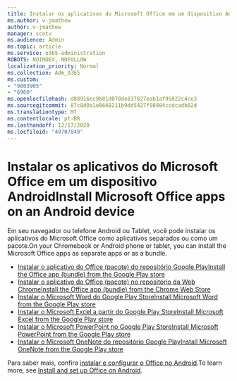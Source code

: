 ```yaml
---
title: Instalar os aplicativos do Microsoft Office em um dispositivo Android
ms.author: v-jmathew
author: v-jmathew
manager: scotv
ms.audience: Admin
ms.topic: article
ms.service: o365-administration
ROBOTS: NOINDEX, NOFOLLOW
localization_priority: Normal
ms.collection: Adm_O365
ms.custom:
- "9003905"
- "6960"
ms.openlocfilehash: d88916ec9b81d078de837827eab1af95022c4ce3
ms.sourcegitcommit: 87c8d0a1e6668211b9dd5427f98984ccdcadb02d
ms.translationtype: MT
ms.contentlocale: pt-BR
ms.lasthandoff: 12/17/2020
ms.locfileid: "49707849"
---
```

# <a name="install-microsoft-office-apps-on-an-android-device"></a><span data-ttu-id="e450e-102">Instalar os aplicativos do Microsoft Office em um dispositivo Android</span><span class="sxs-lookup"><span data-stu-id="e450e-102">Install Microsoft Office apps on an Android device</span></span>

<span data-ttu-id="e450e-103">Em seu navegador ou telefone Android ou Tablet, você pode instalar os aplicativos do Microsoft Office como aplicativos separados ou como um pacote.</span><span class="sxs-lookup"><span data-stu-id="e450e-103">On your Chromebook or Android phone or tablet, you can install the Microsoft Office apps as separate apps or as a bundle.</span></span>

- [<span data-ttu-id="e450e-104">Instalar o aplicativo do Office (pacote) do repositório Google Play</span><span class="sxs-lookup"><span data-stu-id="e450e-104">Install the Office app (bundle) from the Google Play store</span></span>](https://go.microsoft.com/fwlink/?linkid=2137009)
- [<span data-ttu-id="e450e-105">Instalar o aplicativo do Office (pacote) no repositório da Web Chrome</span><span class="sxs-lookup"><span data-stu-id="e450e-105">Install the Office app (bundle) from the Chrome Web Store</span></span>](https://go.microsoft.com/fwlink/?linkid=2137212)
- [<span data-ttu-id="e450e-106">Instalar o Microsoft Word do Google Play Store</span><span class="sxs-lookup"><span data-stu-id="e450e-106">Install Microsoft Word from the Google Play store</span></span>](https://go.microsoft.com/fwlink/?linkid=2136994)
- [<span data-ttu-id="e450e-107">Instalar o Microsoft Excel a partir do Google Play Store</span><span class="sxs-lookup"><span data-stu-id="e450e-107">Install Microsoft Excel from the Google Play store</span></span>](https://go.microsoft.com/fwlink/?linkid=2137120)
- [<span data-ttu-id="e450e-108">Instalar o Microsoft PowerPoint no Google Play Store</span><span class="sxs-lookup"><span data-stu-id="e450e-108">Install Microsoft PowerPoint from the Google Play store</span></span>](https://go.microsoft.com/fwlink/?linkid=2137121)
- [<span data-ttu-id="e450e-109">Instalar o Microsoft OneNote do repositório Google Play</span><span class="sxs-lookup"><span data-stu-id="e450e-109">Install Microsoft OneNote from the Google Play store</span></span>](https://go.microsoft.com/fwlink/?linkid=2137211)

<span data-ttu-id="e450e-110">Para saber mais, confira [instalar e configurar o Office no Android](https://go.microsoft.com/fwlink/?linkid=2135287).</span><span class="sxs-lookup"><span data-stu-id="e450e-110">To learn more, see [Install and set up Office on Android](https://go.microsoft.com/fwlink/?linkid=2135287).</span></span>
